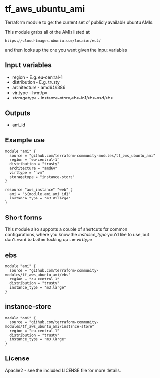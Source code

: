 tf_aws_ubuntu_ami
=================

Terraform module to get the current set of publicly available ubuntu AMIs.

This module grabs all of the AMIs listed at:

    https://cloud-images.ubuntu.com/locator/ec2/

and then looks up the one you want given the input variables

## Input variables

  * region - E.g. eu-central-1
  * distribution - E.g. trusty
  * architecture - amd64/i386
  * virttype - hvm/pv
  * storagetype - instance-store/ebs-io1/ebs-ssd/ebs

## Outputs

  * ami_id

## Example use

    module "ami" {
      source = "github.com/terraform-community-modules/tf_aws_ubuntu_ami"
      region = "eu-central-1"
      distribution = "trusty"
      architecture = "amd64"
      virttype = "hvm"
      storagetype = "instance-store"
    }

    resource "aws_instance" "web" {
      ami = "${module.ami.ami_id}"
      instance_type = "m3.8xlarge"
    }

## Short forms

This module also supports a couple of shortcuts for common configurations, where you
know the _instance_type_ you'd like to use, but don't want to bother looking up
the _virttype_

## ebs

    module "ami" {
      source = "github.com/terraform-community-modules/tf_aws_ubuntu_ami/ebs"
      region = "eu-central-1"
      distribution = "trusty"
      instance_type = "m3.large"
    }

## instance-store

    module "ami" {
      source = "github.com/terraform-community-modules/tf_aws_ubuntu_ami/instance-store"
      region = "eu-central-1"
      distribution = "trusty"
      instance_type = "m3.large"
    }

## License

Apache2 - see the included LICENSE file for more details.

